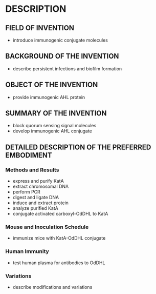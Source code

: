 # DESCRIPTION

## FIELD OF INVENTION

- introduce immunogenic conjugate molecules

## BACKGROUND OF THE INVENTION

- describe persistent infections and biofilm formation

## OBJECT OF THE INVENTION

- provide immunogenic AHL protein

## SUMMARY OF THE INVENTION

- block quorum sensing signal molecules
- develop immunogenic AHL conjugate

## DETAILED DESCRIPTION OF THE PREFERRED EMBODIMENT

### Methods and Results

- express and purify KatA
- extract chromosomal DNA
- perform PCR
- digest and ligate DNA
- induce and extract protein
- analyze purified KatA
- conjugate activated carboxyl-OdDHL to KatA

### Mouse and Inoculation Schedule

- immunize mice with KatA-OdDHL conjugate

### Human Immunity

- test human plasma for antibodies to OdDHL

### Variations

- describe modifications and variations

